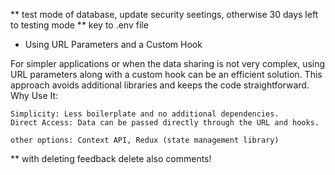 ** test mode of database, update security seetings, otherwise 30 days left to testing mode
** key to .env file

* Using URL Parameters and a Custom Hook

For simpler applications or when the data sharing is not very complex, using URL parameters along with a custom hook can be an efficient solution. This approach avoids additional libraries and keeps the code straightforward.
Why Use It:

    Simplicity: Less boilerplate and no additional dependencies.
    Direct Access: Data can be passed directly through the URL and hooks.

    other options: Context API, Redux (state management library)

** with deleting feedback delete also comments!